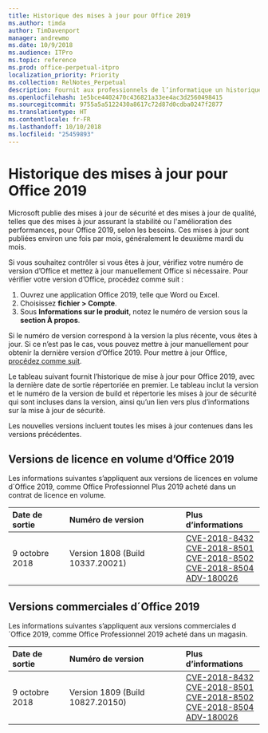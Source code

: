 ```yaml
---
title: Historique des mises à jour pour Office 2019
ms.author: timda
author: TimDavenport
manager: andrewmo
ms.date: 10/9/2018
ms.audience: ITPro
ms.topic: reference
ms.prod: office-perpetual-itpro
localization_priority: Priority
ms.collection: RelNotes_Perpetual
description: Fournit aux professionnels de l’informatique un historique des mises à jour pour les versions définitives d’Office 2019 qui utilisent Démarrer en un clic
ms.openlocfilehash: 1e5bce4402470c436821a33ee4ac3d2560498415
ms.sourcegitcommit: 9755a5a5122430a8617c72d87d0cdba0247f2877
ms.translationtype: HT
ms.contentlocale: fr-FR
ms.lasthandoff: 10/10/2018
ms.locfileid: "25459893"
---
```

# <a name="update-history-for-office-2019"></a>Historique des mises à jour pour Office 2019

Microsoft publie des mises à jour de sécurité et des mises à jour de qualité, telles que des mises à jour assurant la stabilité ou l'amélioration des performances, pour Office 2019, selon les besoins. Ces mises à jour sont publiées environ une fois par mois, généralement le deuxième mardi du mois.

Si vous souhaitez contrôler si vous êtes à jour, vérifiez votre numéro de version d’Office et mettez à jour manuellement Office si nécessaire. Pour vérifier votre version d’Office, procédez comme suit :

  1.    Ouvrez une application Office 2019, telle que Word ou Excel.
  2.    Choisissez **fichier > Compte**.
  3.    Sous **Informations sur le produit**, notez le numéro de version sous la **section À propos**.

Si le numéro de version correspond à la version la plus récente, vous êtes à jour. Si ce n’est pas le cas, vous pouvez mettre à jour manuellement pour obtenir la dernière version d’Office 2019. Pour mettre à jour Office, [procédez comme suit](https://support.office.com/article/2ab296f3-7f03-43a2-8e50-46de917611c5).


Le tableau suivant fournit l’historique de mise à jour pour Office 2019, avec la dernière date de sortie répertoriée en premier. Le tableau inclut la version et le numéro de la version de build et répertorie les mises à jour de sécurité qui sont incluses dans la version, ainsi qu’un lien vers plus d’informations sur la mise à jour de sécurité.

Les nouvelles versions incluent toutes les mises à jour contenues dans les versions précédentes.

## <a name="volume-licensed-versions-of-office-2019"></a>Versions de licence en volume d’Office 2019
Les informations suivantes s’appliquent aux versions de licences en volume d´Office 2019, comme Office Professionnel Plus 2019 acheté dans un contrat de licence en volume.

  
|**Date de sortie**|**Numéro de version**|**Plus d’informations**|
|:-----|:-----|:-----|
|9 octobre 2018   |Version 1808 (Build 10337.20021)  |[CVE-2018-8432](https://portal.msrc.microsoft.com/en-US/security-guidance/advisory/CVE-2018-8432) <br/> [CVE-2018-8501](https://portal.msrc.microsoft.com/en-US/security-guidance/advisory/CVE-2018-8501) <br/> [CVE-2018-8502](https://portal.msrc.microsoft.com/en-US/security-guidance/advisory/CVE-2018-8502) <br/> [CVE-2018-8504](https://portal.msrc.microsoft.com/en-US/security-guidance/advisory/CVE-2018-8504) <br/> [ADV-180026](https://portal.msrc.microsoft.com/en-US/security-guidance/advisory/ADV180026) <br/>|

## <a name="retail-versions-of-office-2019"></a>Versions commerciales d´Office 2019
Les informations suivantes s’appliquent aux versions commerciales d´Office 2019, comme Office Professionnel 2019 acheté dans un magasin.

|**Date de sortie**|**Numéro de version**|**Plus d’informations**|
|:-----|:-----|:-----|
|9 octobre 2018   |Version 1809 (Build 10827.20150)  |[CVE-2018-8432](https://portal.msrc.microsoft.com/en-US/security-guidance/advisory/CVE-2018-8432) <br/> [CVE-2018-8501](https://portal.msrc.microsoft.com/en-US/security-guidance/advisory/CVE-2018-8501) <br/> [CVE-2018-8502](https://portal.msrc.microsoft.com/en-US/security-guidance/advisory/CVE-2018-8502) <br/> [CVE-2018-8504](https://portal.msrc.microsoft.com/en-US/security-guidance/advisory/CVE-2018-8504) <br/> [ADV-180026](https://portal.msrc.microsoft.com/en-US/security-guidance/advisory/ADV180026) <br/>|
